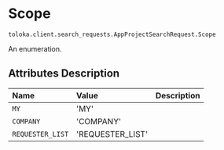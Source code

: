# Scope
`toloka.client.search_requests.AppProjectSearchRequest.Scope`

An enumeration.

## Attributes Description

| Name | Value | Description |
| :------| :-----------| :----------| 
`MY`|'MY'|<p></p>
`COMPANY`|'COMPANY'|<p></p>
`REQUESTER_LIST`|'REQUESTER_LIST'|<p></p>
